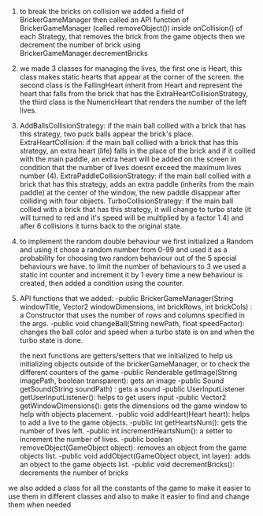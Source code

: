 1.
    to break the bricks on collision we added a field of BrickerGameManager then called an API function
    of BrickerGameManager (called removeObject()) inside onCollision() of each Strategy, that removes
    the brick from the game objects then we decrement the number of brick using
    BrickerGameManager.decrementBricks

2.
    we made 3 classes for managing the lives,
    the first one is Heart, this class makes static hearts that appear at the corner of the screen.
    the second class is the FallingHeart inherit from Heart and represent the heart that falls from the
    brick that has the ExtraHeartCollisionStrategy,
    the third class is the NumericHeart that renders the number of the left lives.

3.
    AddBallsCollisionStrategy: if the main ball collied with a brick that has this strategy,
        two puck balls appear the brick's place.
    ExtraHeartCollision: if the main ball collied with a brick that has this strategy,
        an extra heart (life) falls in the place of the brick and if it collied with the main paddle,
        an extra heart will be added on the screen in condition that the number of lives doesnt exceed
         the maximum lives number (4).
    ExtraPaddleCollisionStrategy: if the main ball collied with a brick that has this strategy,
        adds an extra paddle (inherits from the main paddle) at the center of the window, the new paddle
        disappear after colliding with four objects.
    TurboCollisionStrategy: if the main ball collied with a brick that has this strategy,
        it will change to turbo state (it will turned to red and it's speed will be multiplied
        by a factor 1.4)
        and after 6 collisions it turns back to the original state.

4.
    to implement the random double behaviour we first initialized a Random and using it chose a random
    number from 0-99 and used it as a probability for choosing two random behaviour out of the 5
    special behaviours we have.
    to limit the number of behaviours to 3 we used a static int counter and increment it by 1 every time
    a new behaviour is created, then added a condition using the counter.

5. API functions that we added:
    -public BrickerGameManager(String windowTitle, Vector2 windowDimensions, int brickRows,
        int brickCols) : a Constructor that uses the number of rows and columns specified in the args.
    -public void changeBall(String newPath, float speedFactor): changes the ball color and speed when
        a turbo state is on and when the turbo state is done.

    the next functions are getters/setters that we initialized to help us initializing objects outside
    of the brickerGameManager, or to check the different counters of the game
        -public Renderable getImage(String imagePath, boolean transparent): gets an image
        -public Sound getSound(String soundPath) : gets a sound
        -public UserInputListener getUserInputListener(): helps to get users input
        -public Vector2 getWindowDimensions(): gets the dimensions od the game window to help
            with objects placement.
        -public void addHeart(Heart heart): helps to add a live to the game objects.
        -public int getHeartsNum(): gets the number of lives left.
        -public int incrementHeartsNum(): a setter to increment the number of lives.
        -public boolean removeObject(GameObject object): removes an object from the game objects list.
        -public void addObject(GameObject object, int layer): adds an object to the game objects list.
        -public void decrementBricks(): decrements the number of bricks

we also added a class for all the constants of the game to make it easier to use them in different
classes and also to make it easier to find and change them when needed
